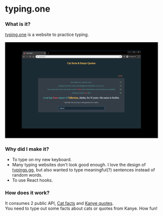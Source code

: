 # typing.one
### What is it?
<a href="https://typing.one" target="_blank">typing.one</a> is a website to practice typing.<br/>
<br/>
![typing.one](Capture.PNG)
### Why did I make it?
* To type on my new keyboard.<br/>
* Many typing websites don't look good enough. I love the design of <a href="https://typings.gg" target="_blank">typings.gg</a>, but also wanted to type meaningful(?) sentences instead of random words.<br/>
* To use React hooks.<br/>
### How does it work?
It consumes 2 public API, <a href="https://alexwohlbruck.github.io/cat-facts" target="_blank">Cat facts</a> and <a href="https://kanye.rest" target="_blank">Kanye quotes</a>.<br/>
You need to type out some facts about cats or quotes from Kanye. How fun!<br/>



